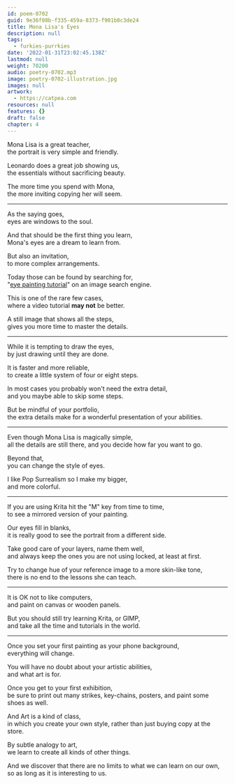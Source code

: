 ```yaml
---
id: poem-0702
guid: 9e36f08b-f335-459a-8373-f901b8c3de24
title: Mona Lisa's Eyes
description: null
tags:
  - furkies-purrkies
date: '2022-01-31T23:02:45.138Z'
lastmod: null
weight: 70200
audio: poetry-0702.mp3
image: poetry-0702-illustration.jpg
images: null
artwork:
  - https://catpea.com
resources: null
features: {}
draft: false
chapter: 4
---
```


Mona Lisa is a great teacher,\
the portrait is very simple and friendly.

Leonardo does a great job showing us,\
the essentials without sacrificing beauty.

The more time you spend with Mona,\
the more inviting copying her will seem.

---

As the saying goes,\
eyes are windows to the soul.

And that should be the first thing you learn,\
Mona's eyes are a dream to learn from.

But also an invitation,\
to more complex arrangements.

Today those can be found by searching for,\
"[eye painting tutorial](https://www.qwant.com/?client=opensearch\&q=eye+painting+tutorial\&t=images)" on an image search engine.

This is one of the rare few cases,\
where a video tutorial **may not** be better.

A still image that shows all the steps,\
gives you more time to master the details.

---

While it is tempting to draw the eyes,\
by just drawing until they are done.

It is faster and more reliable,\
to create a little system of four or eight steps.

In most cases you probably won't need the extra detail,\
and you maybe able to skip some steps.

But be mindful of your portfolio,\
the extra details make for a wonderful presentation of your abilities.

---

Even though Mona Lisa is magically simple,\
all the details are still there, and you decide how far you want to go.

Beyond that,\
you can change the style of eyes.

I like Pop Surrealism so I make my bigger,\
and more colorful.

---

If you are using Krita hit the "M" key from time to time,\
to see a mirrored version of your painting.

Our eyes fill in blanks,\
it is really good to see the portrait from a different side.

Take good care of your layers, name them well,\
and always keep the ones you are not using locked, at least at first.

Try to change hue of your reference image to a more skin-like tone,\
there is no end to the lessons she can teach.

---

It is OK not to like computers,\
and paint on canvas or wooden panels.

But you should still try learning Krita, or GIMP,\
and take all the time and tutorials in the world.

---

Once you set your first painting as your phone background,\
everything will change.

You will have no doubt about your artistic abilities,\
and what art is for.

Once you get to your first exhibition,\
be sure to print out many strikes, key-chains, posters, and paint some shoes as well.

And Art is a kind of class,\
in which you create your own style, rather than just buying copy at the store.

By subtle analogy to art,\
we learn to create all kinds of other things.

And we discover that there are no limits to what we can learn on our own,\
so as long as it is interesting to us.
